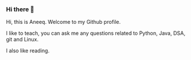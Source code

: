 ### Hi there 👋


Hi, this is Aneeq. Welcome to my Github profile.

I like to teach, you can ask me any questions related to Python, Java, DSA, git and Linux.

I also like reading.

<!--
**aneeqedyst/aneeqedyst** is a ✨ _special_ ✨ repository because its `README.md` (this file) appears on your GitHub profile.

Here are some ideas to get you started:

- 🔭 I’m currently working on ...
- 🌱 I’m currently learning ...
- 👯 I’m looking to collaborate on ...
- 🤔 I’m looking for help with ...
- 💬 Ask me about ...
- 📫 How to reach me: ...
- 😄 Pronouns: ...
- ⚡ Fun fact: ...
-->
